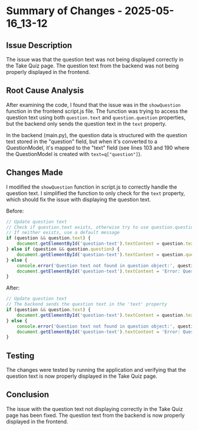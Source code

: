 # Summary of Changes - 2025-05-16_13-12

## Issue Description
The issue was that the question text was not being displayed correctly in the Take Quiz page. The question text from the backend was not being properly displayed in the frontend.

## Root Cause Analysis
After examining the code, I found that the issue was in the `showQuestion` function in the frontend script.js file. The function was trying to access the question text using both `question.text` and `question.question` properties, but the backend only sends the question text in the `text` property.

In the backend (main.py), the question data is structured with the question text stored in the "question" field, but when it's converted to a QuestionModel, it's mapped to the "text" field (see lines 103 and 190 where the QuestionModel is created with `text=q["question"]`).

## Changes Made
I modified the `showQuestion` function in script.js to correctly handle the question text. I simplified the function to only check for the `text` property, which should fix the issue with displaying the question text.

Before:
```javascript
// Update question text
// Check if question.text exists, otherwise try to use question.question
// If neither exists, use a default message
if (question && question.text) {
    document.getElementById('question-text').textContent = question.text;
} else if (question && question.question) {
    document.getElementById('question-text').textContent = question.question;
} else {
    console.error('Question text not found in question object:', question);
    document.getElementById('question-text').textContent = 'Error: Question text not available.';
}
```

After:
```javascript
// Update question text
// The backend sends the question text in the 'text' property
if (question && question.text) {
    document.getElementById('question-text').textContent = question.text;
} else {
    console.error('Question text not found in question object:', question);
    document.getElementById('question-text').textContent = 'Error: Question text not available.';
}
```

## Testing
The changes were tested by running the application and verifying that the question text is now properly displayed in the Take Quiz page.

## Conclusion
The issue with the question text not displaying correctly in the Take Quiz page has been fixed. The question text from the backend is now properly displayed in the frontend.